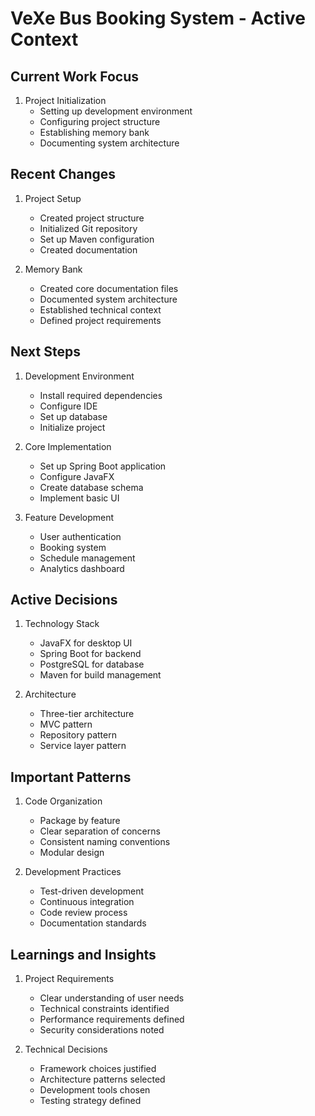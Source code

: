 # VeXe Bus Booking System - Active Context

## Current Work Focus
1. Project Initialization
   - Setting up development environment
   - Configuring project structure
   - Establishing memory bank
   - Documenting system architecture

## Recent Changes
1. Project Setup
   - Created project structure
   - Initialized Git repository
   - Set up Maven configuration
   - Created documentation

2. Memory Bank
   - Created core documentation files
   - Documented system architecture
   - Established technical context
   - Defined project requirements

## Next Steps
1. Development Environment
   - Install required dependencies
   - Configure IDE
   - Set up database
   - Initialize project

2. Core Implementation
   - Set up Spring Boot application
   - Configure JavaFX
   - Create database schema
   - Implement basic UI

3. Feature Development
   - User authentication
   - Booking system
   - Schedule management
   - Analytics dashboard

## Active Decisions
1. Technology Stack
   - JavaFX for desktop UI
   - Spring Boot for backend
   - PostgreSQL for database
   - Maven for build management

2. Architecture
   - Three-tier architecture
   - MVC pattern
   - Repository pattern
   - Service layer pattern

## Important Patterns
1. Code Organization
   - Package by feature
   - Clear separation of concerns
   - Consistent naming conventions
   - Modular design

2. Development Practices
   - Test-driven development
   - Continuous integration
   - Code review process
   - Documentation standards

## Learnings and Insights
1. Project Requirements
   - Clear understanding of user needs
   - Technical constraints identified
   - Performance requirements defined
   - Security considerations noted

2. Technical Decisions
   - Framework choices justified
   - Architecture patterns selected
   - Development tools chosen
   - Testing strategy defined 